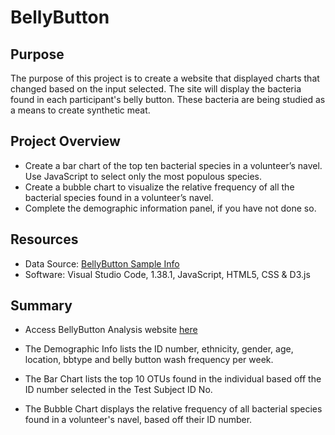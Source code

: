 # BellyButton

## Purpose

The purpose of this project is to create a website that displayed charts that changed based on the input selected. The site will display the bacteria found in each participant's belly button. These bacteria are being studied as a means to create synthetic meat.

## Project Overview

- Create a bar chart of the top ten bacterial species in a volunteer’s navel. Use JavaScript to select only the most populous species.
- Create a bubble chart to visualize the relative frequency of all the bacterial species found in a volunteer’s navel.
- Complete the demographic information panel, if you have not done so.



## Resources
- Data Source: [BellyButton Sample Info](https://github.com/vrod237/BellyButton/blob/master/samples.json)
- Software: Visual Studio Code, 1.38.1, JavaScript, HTML5, CSS & D3.js

## Summary


- Access BellyButton Analysis website <a href="https://vrod237.github.io/BellyButton/">here</a>

- The Demographic Info lists the ID number, ethnicity, gender, age, location, bbtype and belly button wash frequency per week. 

- The Bar Chart lists the top 10 OTUs found in the individual based off the ID number selected in the Test Subject ID No.

- The Bubble Chart displays the relative frequency of all bacterial species found in a volunteer's navel, based off their ID number.
